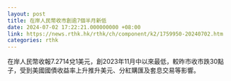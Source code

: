 ```yaml
---
layout: post
title: 在岸人民幣收市創逾7個半月新低
date: 2024-07-02 17:22:21.000000000 +08:00
link: https://news.rthk.hk/rthk/ch/component/k2/1759950-20240702.htm
categories: rthk
---
```


在岸人民幣收報7.2714兌1美元，創2023年11月中以來最低，較昨市收市跌30點子，受到美國國債收益率上升推升美元、分紅購匯及套息交易等影響。
